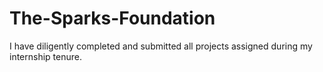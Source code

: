 # The-Sparks-Foundation
I have diligently completed and submitted all projects assigned during my internship tenure.

